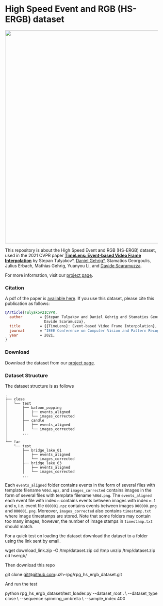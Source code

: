 # High Speed Event and RGB (HS-ERGB) dataset

<img src="assets/hsergb_preview.gif" width="700">

This repository is about the High Speed Event and RGB (HS-ERGB) dataset, used in the 2021 CVPR paper [**TimeLens: Event-based Video Frame Interpolation**](http://rpg.ifi.uzh.ch/docs/CVPR21_Gehrig.pdf) by Stepan Tulyakov*, [Daniel Gehrig*](https://danielgehrig18.github.io/), Stamatios Georgoulis, Julius Erbach, Mathias Gehrig, Yuanyou Li, and [Davide Scaramuzza](http://rpg.ifi.uzh.ch/people_scaramuzza.html).

For more information, visit our [project page](http://rpg.ifi.uzh.ch/timelens).

### Citation
A pdf of the paper is [available here](http://rpg.ifi.uzh.ch/docs/CVPR21_Gehrig.pdf). If you use this dataset, please cite this publication as follows:

```bibtex
@Article{Tulyakov21CVPR,
  author        = {Stepan Tulyakov and Daniel Gehrig and Stamatios Georgoulis and Julius Erbach and Mathias Gehrig and Yuanyou Li and
                  Davide Scaramuzza},
  title         = {{TimeLens}: Event-based Video Frame Interpolation},
  journal       = "IEEE Conference on Computer Vision and Pattern Recognition",
  year          = 2021,
}
```

### Download
Download the dataset from our [project page](http://rpg.ifi.uzh.ch/timelens).

### Dataset Structure
The dataset structure is as follows

```
.
├── close
│   └── test
│       ├── baloon_popping
│       │   ├── events_aligned
│       │   └── images_corrected
│       ├── candle
│       │   ├── events_aligned
│       │   └── images_corrected
│       ...
│
└── far
    └── test
        ├── bridge_lake_01
        │   ├── events_aligned
        │   └── images_corrected
        ├── bridge_lake_03
        │   ├── events_aligned
        │   └── images_corrected
        ...

```
Each `events_aligned` folder contains events in the form of several files with template filename `%06d.npz`, and `images_corrected` contains images in the form of several files with template filename `%06d.png`. The `events_aligned` each event file with index `n` contains events between images with index `n-1` and `n`, i.e. event file `000001.npz` contains events between images `000000.png` and `000001.png`. Moreover, `images_corrected` also contains `timestamp.txt` where image timestamps are stored. Note that some folders may contain too many images, however, the number of image stamps in `timestamp.txt` should match.

For a quick test on loading the dataset download the dataset to a folder using the link sent by email.

  wget download_link.zip -O /tmp/dataset.zip
  cd /tmp
  unzip /tmp/dataset.zip
  cd hsergb/
  
Then download this repo

  git clone git@github.com:uzh-rpg/rpg_hs_ergb_dataset.git
  
And run the test

  python rpg_hs_ergb_dataset/test_loader.py --dataset_root . \ 
                                            --dataset_type close \ 
                                            --sequence spinning_umbrella \ 
                                            --sample_index 400
                        

  

